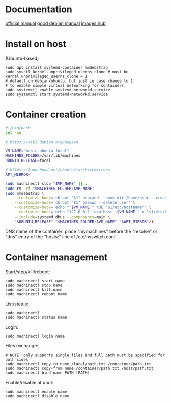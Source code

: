 # Documentation
[official manual](https://www.freedesktop.org/software/systemd/man/latest/systemd-nspawn.html)
[good debian manual](https://wiki.debian.org/nspawn)
[images hub](https://nspawn.org/images/)
# Install on host
(Ubuntu-based)
```sh-session
sudo apt install systemd-container mmdebstrap
sudo sysctl kernel.unprivileged_userns_clone # must be kernel.unprivileged_userns_clone = 1
# default on debian/ubuntu, but just in case change to 1
# to enable simple virtual networking for containers:
sudo systemctl enable systemd-networkd.service
sudo systemctl start systemd-networkd.service
```
# Container creation
```bash
#!/bin/bash
set -eu

# https://wiki.debian.org/nspawn

VM_NAME="basic-ubuntu-focal"
MACHINES_FOLDER=/var/lib/machines
UBUNTU_RELEASE=focal

# https://launchpad.net/ubuntu/+archivemirrors
APT_MIRROR=

sudo machinectl stop "$VM_NAME" || :
sudo rm -rf "$MACHINES_FOLDER/$VM_NAME"
sudo mmdebstrap \
	--customize-hook='chroot "$1" useradd --home-dir /home/user --create-home --shell /bin/bash --groups adm,sudo user' \
	--customize-hook='chroot "$1" passwd --delete user' \
	--customize-hook='echo "'$VM_NAME'" %3E "$1/etc/hostname"' \
	--customize-hook='echo "127.0.0.1 localhost '$VM_NAME'" > "$1/etc/hosts"' \
	--include=systemd,dbus --components=main \
	"$UBUNTU_RELEASE" "$MACHINES_FOLDER/$VM_NAME" "$APT_MIRROR">)
```
DNS name of the container:
place "mymachines" before the "resolve" or "dns" entry of the "hosts:" line of /etc/nsswitch.conf
# Container management
Start/stop/kill/reboot:
```sh-session
sudo machinectl start name
sudo machinectl stop name
sudo machinectl kill name
sudo machinectl reboot name
```
List/status:
```sh-session
sudo machinectl
sudo machinectl status name
```
Login:
```sh-session
sudo machinectl login name
```
Files exchange:
```sh-session
# NOTE: only supports single files and full path must be specified for both sides
sudo machinectl copy-to name /local/path.txt /container/path.txt
sudo machinectl copy-from name /container/path.txt /host/path.txt
sudo machinectl bind name PATH [PATH]
```
Enable/disable at boot:
```sh-session
sudo machinectl enable name
sudo machinectl disable name
```